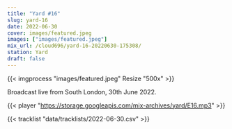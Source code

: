 ```yaml
---
title: "Yard #16"
slug: yard-16
date: 2022-06-30
cover: images/featured.jpeg
images: ["images/featured.jpeg"]
mix_url: /cloud696/yard-16-20220630-175308/
station: Yard
draft: false
---
```


{{< imgprocess "images/featured.jpeg" Resize "500x" >}}

Broadcast live from South London, 30th June 2022.

{{< player "https://storage.googleapis.com/mix-archives/yard/E16.mp3" >}}

{{< tracklist "data/tracklists/2022-06-30.csv" >}}
